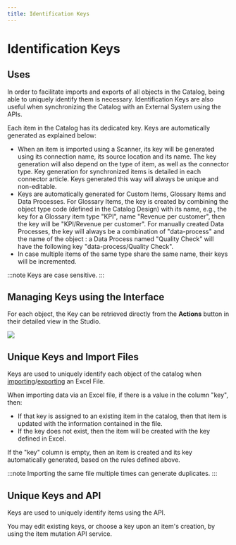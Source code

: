```yaml
---
title: Identification Keys
---
```


# Identification Keys

## Uses
In order to facilitate imports and exports of all objects in the Catalog, being able to uniquely identify them is necessary. Identification Keys are also useful when synchronizing the Catalog with an External System using the APIs. 

Each item in the Catalog has its dedicated key. Keys are automatically generated as explained below:

* When an item is imported using a Scanner, its key will be generated using its connection name, its source location and its name. The key generation will also depend on the type of item, as well as the connector type. Key generation for synchronized items is detailed in each connector article. Keys generated this way will always be unique and non-editable. 
* Keys are automatically generated for Custom Items, Glossary Items and Data Processes. 
For Glossary Items, the key is created by combining the object type code (defined in the Catalog Design) with its name, e.g., the key for a Glossary item type "KPI", name "Revenue per customer", then the key will be "KPI/Revenue per customer". 
For manually created Data Processes, the key will always be a combination of "data-process" and the name of the object : a Data Process named "Quality Check" will have the following key "data-process/Quality Check".
* In case multiple items of the same type share the same name, their keys will be incremented.

:::note
Keys are case sensitive.
:::

## Managing Keys using the Interface
For each object, the Key can be retrieved directly from the **Actions** button in their detailed view in the Studio. 

  ![](/img/zeenea-action-button.png)

## Unique Keys and Import Files
Keys are used to uniquely identify each object of the catalog when [importing](./zeenea-studio-import)/[exporting](./zeenea-studio-search-export) an Excel File. 

When importing data via an Excel file, if there is a value in the column "key", then: 

* If that key is assigned to an existing item in the catalog, then that item is updated with the information contained in the file. 
* If the key does not exist, then the item will be created with the key defined in Excel.

If the "key" column is empty, then an item is created and its key automatically generated, based on the rules defined above. 

:::note
Importing the same file multiple times can generate duplicates. 
:::

## Unique Keys and API
Keys are used to uniquely identify items using the API. 

You may edit existing keys, or choose a key upon an item's creation, by using the item mutation API service.
